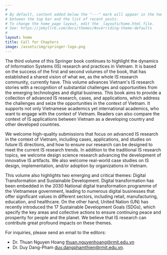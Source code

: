 ```yaml
---
#
# By default, content added below the "---" mark will appear in the home page
# between the top bar and the list of recent posts.
# To change the home page layout, edit the _layouts/home.html file.
# See: https://jekyllrb.com/docs/themes/#overriding-theme-defaults
#
layout: home
title: Call for Chapters
image: /assets/img/springer-logo.png
---
```


The third volume of this Springer book continues to highlight the dynamics of Information Systems (IS) research and practices in Vietnam. It is based on the success of the first and second volumes of the book, that has established a shared vision of what we, as the whole IS research community, currently have. This volume advances Vietnam's IS research stories with a recognition of substantial challenges and opportunities from the emerging technologies and digital business. This book aims to provide a collection of advanced IS research, cases, and applications, which address the challenges and seize the opportunities in the context of Vietnam. It supports not only Vietnamese academics yet international academics, who want to engage with the context of Vietnam. Readers can also compare the context of IS applications between Vietnam as a developing country and other developed countries. 

We welcome high-quality submissions that focus on advanced IS research in the context of Vietnam, including cases, applications, and studies on future IS directions, and how to ensure our research can be designed to meet the current IS research trends. In addition to the traditional IS research topics, we welcome design science research advancing the development of innovative IS artifacts. We also welcome real-world case studies on IS design, implementation, and/or adoption by organizations in Vietnam. 

This volume also highlights two emerging and critical themes: Digital Transformation and Sustainable Development. Digital transformation has been embedded in the 2030 National digital transformation programme of the Vietnamese government, leading to numerous digital businesses that offer significant values in different sectors, including retail, manufacturing, education, and healthcare. On the other hand, United Nation (UN) has recently introduced the 17 Sustainable Development Goals (SDGs), which specify the key areas and collective actions to ensure continuing peace and prosperity for people and the planet. We believe that IS research can contribute great profound impacts on these themes. 

For inquiries, please send an email to the editors:
- Dr. Thuan Nguyen Hoang [thuan.nguyenhoang@rmit.edu.vn](thuan.nguyenhoang@rmit.edu.vn) 
- Dr. Duy Dang-Pham [duy.dangphamthien@rmit.edu.vn](duy.dangphamthien@rmit.edu.vn).